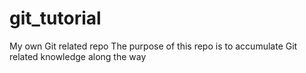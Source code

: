 # git_tutorial
My own Git related repo
The purpose of this repo is to accumulate Git related knowledge along the way
